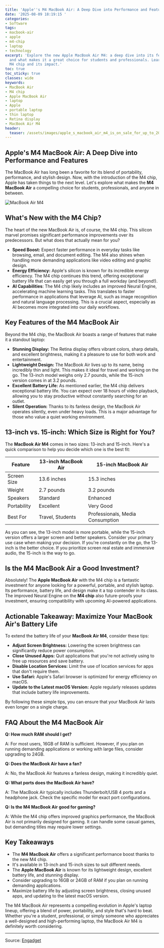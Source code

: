 ```yaml
---
title: 'Apple''s M4 MacBook Air: A Deep Dive into Performance and Features'
date: '2025-08-09 18:19:15 '
categories:
- Software
tags:
- macbook-air
- apple
- m4-chip
- laptop
- technology
excerpt: 'Explore the new Apple MacBook Air M4: a deep dive into its features, performance,
  and what makes it a great choice for students and professionals. Learn about the
  M4 chip and its impact.'
toc: true
toc_sticky: true
classes: wide
keywords:
- MacBook Air
- M4 chip
- Apple MacBook Air
- laptop
- Apple
- portable laptop
- thin laptop
- Retina display
- MacBook Air M4
header:
  teaser: /assets/images/apple_s_macbook_air_m4_is_on_sale_for_up_to_20_per_20250809181915.jpg
---
```


## Apple's M4 MacBook Air: A Deep Dive into Performance and Features

The MacBook Air has long been a favorite for its blend of portability, performance, and stylish design. Now, with the introduction of the M4 chip, Apple has taken things to the next level. Let's explore what makes the **M4 MacBook Air** a compelling choice for students, professionals, and anyone in between.

![MacBook Air M4](https://o.aolcdn.com/images/dims?image_uri=https%3A%2F%2Fs.yimg.com%2Fos%2Fcreatr-uploaded-images%2F2025-07%2Fb4a6a720-6ba2-11f0-a3df-a401534d6b84&resize=1400%2C868&client=19f2b5e49a271b2bde77&signature=dda331a54f18357b2b5d0ac2e915f8db84ac3028)

## What's New with the M4 Chip?

The heart of the new MacBook Air is, of course, the M4 chip. This silicon marvel promises significant performance improvements over its predecessors. But what does that actually mean for you?

*   **Speed Boost:** Expect faster performance in everyday tasks like browsing, email, and document editing. The M4 also shines when handling more demanding applications like video editing and graphic design.
*   **Energy Efficiency:** Apple's silicon is known for its incredible energy efficiency. The M4 chip continues this trend, offering exceptional battery life that can easily get you through a full workday (and beyond!).
*   **AI Capabilities**: The M4 chip likely includes an improved Neural Engine, accelerating machine learning tasks. This translates to faster performance in applications that leverage AI, such as image recognition and natural language processing. This is a crucial aspect, especially as AI becomes more integrated into our daily workflows. 

## Key Features of the M4 MacBook Air

Beyond the M4 chip, the MacBook Air boasts a range of features that make it a standout laptop:

*   **Stunning Display:** The Retina display offers vibrant colors, sharp details, and excellent brightness, making it a pleasure to use for both work and entertainment.
*   **Lightweight Design:** The MacBook Air lives up to its name, being incredibly thin and light. This makes it ideal for travel and working on the go. The 13-inch model weighs only 2.7 pounds, while the 15-inch version comes in at 3.2 pounds.
*   **Excellent Battery Life:** As mentioned earlier, the M4 chip delivers exceptional battery life. You can expect over 18 hours of video playback, allowing you to stay productive without constantly searching for an outlet.
*   **Silent Operation:** Thanks to its fanless design, the MacBook Air operates silently, even under heavy loads. This is a major advantage for those who value a quiet working environment.

## 13-inch vs. 15-inch: Which Size is Right for You?

The **MacBook Air M4** comes in two sizes: 13-inch and 15-inch. Here's a quick comparison to help you decide which one is the best fit:

| Feature         | 13-inch MacBook Air | 15-inch MacBook Air |
|-----------------|----------------------|----------------------|
| Screen Size     | 13.6 inches          | 15.3 inches          |
| Weight          | 2.7 pounds           | 3.2 pounds           |
| Speakers        | Standard             | Enhanced             |
| Portability     | Excellent            | Very Good            |
| Best For        | Travel, Students     | Professionals, Media Consumption |

As you can see, the 13-inch model is more portable, while the 15-inch version offers a larger screen and better speakers. Consider your primary use case when making your decision. If you're constantly on the go, the 13-inch is the better choice. If you prioritize screen real estate and immersive audio, the 15-inch is the way to go.

## Is the M4 MacBook Air a Good Investment?

Absolutely! The **Apple MacBook Air** with the M4 chip is a fantastic investment for anyone looking for a powerful, portable, and stylish laptop. Its performance, battery life, and design make it a top contender in its class. The improved Neural Engine on the **M4 chip** also future-proofs your investment, ensuring compatibility with upcoming AI-powered applications.

## Actionable Takeaway: Maximize Your MacBook Air's Battery Life

To extend the battery life of your **MacBook Air M4**, consider these tips:

*   **Adjust Screen Brightness:** Lowering the screen brightness can significantly reduce power consumption.
*   **Close Unused Apps:** Quit applications that you're not actively using to free up resources and save battery.
*   **Disable Location Services:** Limit the use of location services for apps that don't require them.
*   **Use Safari:** Apple's Safari browser is optimized for energy efficiency on macOS.
*   **Update to the Latest macOS Version:** Apple regularly releases updates that include battery life improvements.

By following these simple tips, you can ensure that your MacBook Air lasts even longer on a single charge.

## FAQ About the M4 MacBook Air

**Q: How much RAM should I get?**

A: For most users, 16GB of RAM is sufficient. However, if you plan on running demanding applications or working with large files, consider upgrading to 24GB.

**Q: Does the MacBook Air have a fan?**

A: No, the MacBook Air features a fanless design, making it incredibly quiet.

**Q: What ports does the MacBook Air have?**

A: The MacBook Air typically includes Thunderbolt/USB 4 ports and a headphone jack. Check the specific model for exact port configurations.

**Q: Is the M4 MacBook Air good for gaming?**

A: While the M4 chip offers improved graphics performance, the MacBook Air is not primarily designed for gaming. It can handle some casual games, but demanding titles may require lower settings.

## Key Takeaways

*   The **M4 MacBook Air** offers a significant performance boost thanks to the new M4 chip.
*   It's available in 13-inch and 15-inch sizes to suit different needs.
*   The **Apple MacBook Air** is known for its lightweight design, excellent battery life, and stunning display.
*   Consider upgrading to 16GB or 24GB of RAM if you plan on running demanding applications.
*   Maximize battery life by adjusting screen brightness, closing unused apps, and updating to the latest macOS version.

The M4 MacBook Air represents a compelling evolution in Apple's laptop lineup, offering a blend of power, portability, and style that's hard to beat. Whether you're a student, professional, or simply someone who appreciates a well-designed and high-performing laptop, the MacBook Air M4 is definitely worth considering.

---

Source: [Engadget](https://www.engadget.com/deals/apples-macbook-air-m4-is-on-sale-for-up-to-20-percent-off-123031057.html?src=rss)